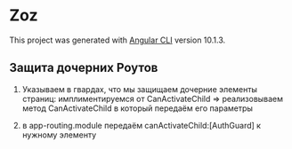 # Zoz

This project was generated with [Angular CLI](https://github.com/angular/angular-cli) version 10.1.3.

## Защита дочерних Роутов

1. Указываем в гвардах, что мы защищаем дочерние элементы страниц: имплиментируемся от CanActivateChild => реализовываем метод CanActivateChild в который передаём его параметры

2. в app-routing.module передаём canActivateChild:[AuthGuard] к нужному элементу
